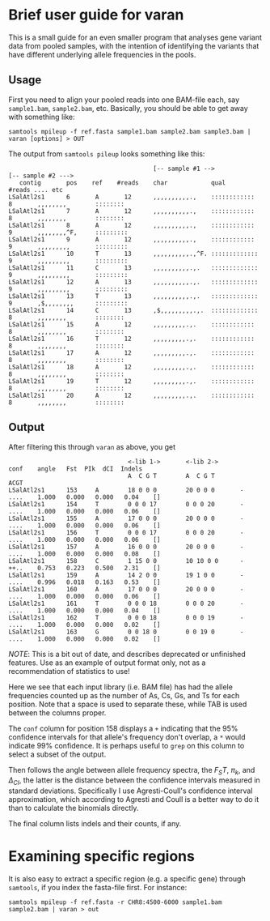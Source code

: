 # Brief user guide for varan

This is a small guide for an even smaller program that analyses gene
variant data from pooled samples, with the intention of identifying
the variants that have different underlying allele frequencies in the
pools.

## Usage

First you need to align your pooled reads into one BAM-file each, say
`sample1.bam`, `sample2.bam`, etc.
Basically, you should be able to get away with something like:

~~~~~~
samtools mpileup -f ref.fasta sample1.bam sample2.bam sample3.bam | varan [options] > OUT
~~~~~~

The output from `samtools pileup` looks something like this:

~~~~~~
                                        [-- sample #1 -->               [-- sample #2 --->    
   contig       pos    ref    #reads    char            qual            #reads .... etc
LSalAtl2s1      6       A       12      ,,,,,,,,,,.,    ::::::::::::    8       ,,,,,,,,        ::::::::
LSalAtl2s1      7       A       12      ,,,,,,,,,,.,    ::::::::::::    8       ,,,,,,,,        ::::::::
LSalAtl2s1      8       A       12      ,,,,,,,,,,.,    ::::::::::::    9       ,,,,,,,,^F,     :::::::::
LSalAtl2s1      9       A       12      ,,,,,,,,,,.,    ::::::::::::    9       ,,,,,,,,,       :::::::::
LSalAtl2s1      10      T       13      ,,,,,,,,,,.,^F. :::::::::::::   9       ,,,,,,,,,       :::::::::
LSalAtl2s1      11      C       13      ,,,,,,,,,,.,.   :::::::::::::   9       ,,,,,,,,,       :::::::::
LSalAtl2s1      12      A       13      ,,,,,,,,,,.,.   :::::::::::::   9       ,,,,,,,,,       :::::::::
LSalAtl2s1      13      T       13      ,,,,,,,,,,.,.   :::::::::::::   9       ,$,,,,,,,,      :::::::::
LSalAtl2s1      14      C       13      ,$,,,,,,,,,.,.  :::::::::::::   8       ,,,,,,,,        ::::::::
LSalAtl2s1      15      A       12      ,,,,,,,,,.,.    ::::::::::::    8       ,,,,,,,,        ::::::::
LSalAtl2s1      16      T       12      ,,,,,,,,,.,.    ::::::::::::    8       ,,,,,,,,        ::::::::
LSalAtl2s1      17      A       12      ,,,,,,,,,.,.    ::::::::::::    8       ,,,,,,,,        ::::::::
LSalAtl2s1      18      A       12      ,,,,,,,,,.,.    ::::::::::::    8       ,,,,,,,,        ::::::::
LSalAtl2s1      19      T       12      ,,,,,,,,,.,.    ::::::::::::    8       ,,,,,,,,        ::::::::
LSalAtl2s1      20      A       12      ,,,,,,,,,.,.    ::::::::::::    8       ,,,,,,,,        ::::::::
~~~~~~

## Output

After filtering this through `varan` as above, you get

~~~~~~
                                 <-lib 1->       <-lib 2->              conf    angle   Fst  PIk  dCI  Indels
                                 A  C G T        A  C G T               ACGT    
LSalAtl2s1      153     A        18 0 0 0        20 0 0 0       -       ....    1.000   0.000   0.000   0.04    []              
LSalAtl2s1      154     T        0 0 0 17        0 0 0 20       -       ....    1.000   0.000   0.000   0.06    []              
LSalAtl2s1      155     A        17 0 0 0        20 0 0 0       -       ....    1.000   0.000   0.000   0.06    []              
LSalAtl2s1      156     T        0 0 0 17        0 0 0 20       -       ....    1.000   0.000   0.000   0.06    []              
LSalAtl2s1      157     A        16 0 0 0        20 0 0 0       -       ....    1.000   0.000   0.000   0.08    []              
LSalAtl2s1      158     C        1 15 0 0        10 10 0 0      -       ++..    0.753   0.223   0.500   2.31    []              
LSalAtl2s1      159     A        14 2 0 0        19 1 0 0       -       ....    0.996   0.018   0.163   0.53    []              
LSalAtl2s1      160     A        17 0 0 0        20 0 0 0       -       ....    1.000   0.000   0.000   0.06    []              
LSalAtl2s1      161     T        0 0 0 18        0 0 0 20       -       ....    1.000   0.000   0.000   0.04    []              
LSalAtl2s1      162     T        0 0 0 18        0 0 0 19       -       ....    1.000   0.000   0.000   0.02    []              
LSalAtl2s1      163     G        0 0 18 0        0 0 19 0       -       ....    1.000   0.000   0.000   0.02    []              

~~~~~~

*NOTE*: This is a bit out of date, and describes deprecated or
unfinished features.  Use as an example of output format only, not as
a recommendation of statistics to use!

Here we see that each input library (i.e. BAM file) has had the allele frequencies counted
up as the number of As, Cs, Gs, and Ts for each position.  Note that a
space is used to separate these, while TAB is used between the columns
proper.  

The `conf` column for position 158 displays a `+` 
indicating that the 95% confidence intervals for that allele's
frequency don't overlap, a `*` would indicate 99% confidence.  It is
perhaps useful to `grep` on this column to select a subset of the
output.

Then follows the angle between allele frequency spectra, the $F_ST$,
$\pi_k$, and $\Delta_{CI}$, the latter is the distance between
the confidence intervals measured in standard deviations. 
Specifically I use Agresti-Coull's confidence interval approximation,
which according to Agresti and Coull is a better way to do it than to
calculate the binomials directly.

The final column lists indels and their counts, if any.

# Examining specific regions

It is also easy to extract a specific region (e.g. a specific gene)
through `samtools`, if you index the fasta-file first.  For instance:

    samtools mpileup -f ref.fasta -r CHR8:4500-6000 sample1.bam sample2.bam | varan > out


